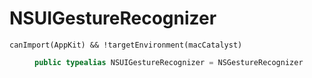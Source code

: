 # NSUIGestureRecognizer

<dl>
<dt><code>canImport(AppKit) && !targetEnvironment(macCatalyst)</code></dt>
<dd>

``` swift
public typealias NSUIGestureRecognizer = NSGestureRecognizer
```

</dd>
</dl>

